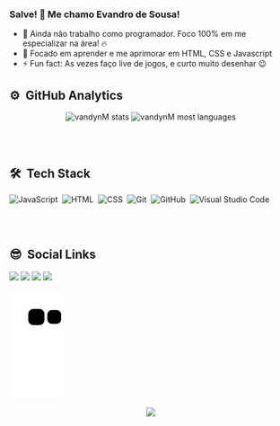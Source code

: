 ### Salve! 🤟 Me chamo Evandro de Sousa! 

- 🔭 Ainda não trabalho como programador. Foco 100% em me especializar na área! 🔥
- 🌱 Focado em aprender e me aprimorar em HTML, CSS e Javascript
- ⚡ Fun fact: As vezes faço live de jogos, e curto muito desenhar 😉


## ⚙️ &nbsp;GitHub Analytics

<p align="center">
<img width="530em" src="https://github-readme-stats.vercel.app/api?username=vandynM&show_icons=true&theme=dracula" alt="vandynM stats"/>
<img width="530em" src="https://github-readme-stats.vercel.app/api/top-langs/?username=vandynM&layout=compact&theme=dracula" alt="vandynM most languages"/>
</p>

<br><br>


## 🛠 &nbsp;Tech Stack

![JavaScript](https://img.shields.io/badge/-JavaScript-05122A?style=flat&logo=javascript)&nbsp;
![HTML](https://img.shields.io/badge/-HTML-05122A?style=flat&logo=HTML5)&nbsp;
![CSS](https://img.shields.io/badge/-CSS-05122A?style=flat&logo=CSS3&logoColor=1572B6)&nbsp;
![Git](https://img.shields.io/badge/-Git-05122A?style=flat&logo=git)&nbsp;
![GitHub](https://img.shields.io/badge/-GitHub-05122A?style=flat&logo=github)&nbsp;
![Visual Studio Code](https://img.shields.io/badge/-Visual%20Studio%20Code-05122A?style=flat&logo=visual-studio-code&logoColor=007ACC)&nbsp;


<br><br>

## 😎 &nbsp;Social Links
 
<div> 
  <a target="_blank" href="https://www.youtube.com/user/vandynM" target="_blank"><img src="https://img.shields.io/badge/YouTube-FF0000?style=for-the-badge&logo=youtube&logoColor=white" target="_blank"></a>
  <a target="_blank" href="https://www.instagram.com/vandynsousa/" target="_blank"><img src="https://img.shields.io/badge/-Instagram-%23E4405F?style=for-the-badge&logo=instagram&logoColor=white" target="_blank"></a>
 	<a target="_blank" href="https://www.twitch.tv/hardmodeon_" target="_blank"><img src="https://img.shields.io/badge/Twitch-9146FF?style=for-the-badge&logo=twitch&logoColor=white" target="_blank"></a>
  <a target="_blank" href="https://www.linkedin.com/in/evandro-sousa-0665a4144/" target="_blank"><img src="https://img.shields.io/badge/-LinkedIn-%230077B5?style=for-the-badge&logo=linkedin&logoColor=white" target="_blank"></a> 
 
  ![Snake animation](https://github.com/rafaballerini/rafaballerini/blob/output/github-contribution-grid-snake.svg)
 
</div>

<p align="center">
<img width="500em" src="https://github-readme-twitter-gazf.vercel.app/api?id=vandynM&layout=wide&show_reply=off&show_retweet=off" />
